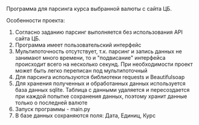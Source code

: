 
Программа для парсинга курса выбранной валюты с сайта ЦБ.

Особенности проекта:
1. Согласно заданию парсинг выполняется без использования API сайта ЦБ.
2. Программа имеет пользовательский интерфейс
3. Мультипоточность отсутствует, т.к. парсинг и запись данных не занимают много времени, то и "подвисание" интерфейса происходит всего на несколько секунд. При необходимости проект может быть легко переписан под мультипоточный
4. Для парсинга используются библиотеки requests и Beautifulsoap
5. Для хранения полученных и обработанных данных используется база данных sqlite. Таблица с данными удаляется и пересоздается при каждой попытке сохранения данных, поэтому хранит данные только о последней валюте
6. Запуск программы - main.py
7. В базе данных сохраняются поля: Дата, Единиц, Курс 